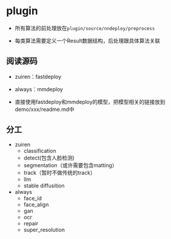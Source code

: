
# plugin

+ 所有算法的前处理放在`plugin/source/nndeploy/preprocess`

+ 每类算法需要定义一个Result数据结构，后处理跟具体算法关联

## 阅读源码

+ zuiren：fastdeploy
+ always：mmdeploy

+ 直接使用fastdeploy和mmdeploy的模型，把模型相关的链接放到demo/xxx/readme.md中

## 分工

+ zuiren
  + classification
  + detect(包含人脸检测)
  + segmentation（或许需要包含matting）
  + track（暂时不做传统的track）
  + llm
  + stable diffusition
+ always 
  + face_id
  + face_align
  + gan
  + ocr
  + repair
  + super_resolution
